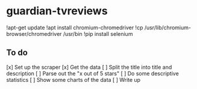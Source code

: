 # guardian-tvreviews


!apt-get update
!apt install chromium-chromedriver
!cp /usr/lib/chromium-browser/chromedriver /usr/bin
!pip install selenium

## To do
[x] Set up the scraper
[x] Get the data
[ ] Split the title into title and description
[ ] Parse out the "x out of 5 stars"
[ ] Do some descriptive statistics
[ ] Show some charts of the data
[ ] Write up

